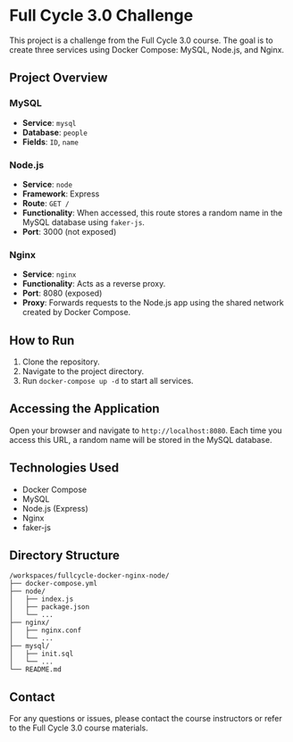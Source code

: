 # Full Cycle 3.0 Challenge
This project is a challenge from the Full Cycle 3.0 course. The goal is to create three services using Docker Compose: MySQL, Node.js, and Nginx.

## Project Overview

### MySQL
- **Service**: `mysql`
- **Database**: `people`
- **Fields**: `ID`, `name`

### Node.js
- **Service**: `node`
- **Framework**: Express
- **Route**: `GET /`
- **Functionality**: When accessed, this route stores a random name in the MySQL database using `faker-js`.
- **Port**: 3000 (not exposed)

### Nginx
- **Service**: `nginx`
- **Functionality**: Acts as a reverse proxy.
- **Port**: 8080 (exposed)
- **Proxy**: Forwards requests to the Node.js app using the shared network created by Docker Compose.

## How to Run

1. Clone the repository.
2. Navigate to the project directory.
3. Run `docker-compose up -d` to start all services.

## Accessing the Application

Open your browser and navigate to `http://localhost:8080`. Each time you access this URL, a random name will be stored in the MySQL database.

## Technologies Used

- Docker Compose
- MySQL
- Node.js (Express)
- Nginx
- faker-js

## Directory Structure

```
/workspaces/fullcycle-docker-nginx-node/
├── docker-compose.yml
├── node/
│   ├── index.js
│   ├── package.json
│   └── ...
├── nginx/
│   ├── nginx.conf
│   └── ...
├── mysql/
│   ├── init.sql
│   └── ...
└── README.md
```

## Contact

For any questions or issues, please contact the course instructors or refer to the Full Cycle 3.0 course materials.
